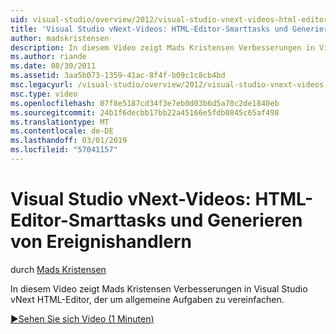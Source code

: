 ```yaml
---
uid: visual-studio/overview/2012/visual-studio-vnext-videos-html-editor-smart-tasks-and-event-handler-generation
title: 'Visual Studio vNext-Videos: HTML-Editor-Smarttasks und Generieren von Ereignishandlern | Microsoft-Dokumentation'
author: madskristensen
description: In diesem Video zeigt Mads Kristensen Verbesserungen in Visual Studio vNext HTML-Editor, der um allgemeine Aufgaben zu vereinfachen.
ms.author: riande
ms.date: 08/30/2011
ms.assetid: 3aa5b073-1359-41ac-8f4f-b09c1c8cb4bd
msc.legacyurl: /visual-studio/overview/2012/visual-studio-vnext-videos-html-editor-smart-tasks-and-event-handler-generation
msc.type: video
ms.openlocfilehash: 07f8e5187cd34f3e7eb0d03b6d5a70c2de1840eb
ms.sourcegitcommit: 24b1f6decbb17bb22a45166e5fdb0845c65af498
ms.translationtype: MT
ms.contentlocale: de-DE
ms.lasthandoff: 03/01/2019
ms.locfileid: "57041157"
---
```

<a name="visual-studio-vnext-videos-html-editor-smart-tasks-and-event-handler-generation"></a>Visual Studio vNext-Videos: HTML-Editor-Smarttasks und Generieren von Ereignishandlern
====================
durch [Mads Kristensen](https://github.com/madskristensen)

In diesem Video zeigt Mads Kristensen Verbesserungen in Visual Studio vNext HTML-Editor, der um allgemeine Aufgaben zu vereinfachen.

[&#9654;Sehen Sie sich Video (1 Minuten)](https://channel9.msdn.com/Blogs/ASP-NET-Site-Videos/visual-studio-vnext-videos-html-editor-smart-tasks-and-event-handler-generation)
